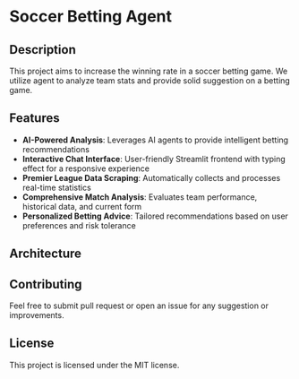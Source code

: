 # Soccer Betting Agent

## Description

This project aims to increase the winning rate in a soccer betting game. We utilize agent to analyze team stats and provide solid suggestion on a betting game.

## Features

- **AI-Powered Analysis**: Leverages AI agents to provide intelligent betting recommendations
- **Interactive Chat Interface**: User-friendly Streamlit frontend with typing effect for a responsive experience
- **Premier League Data Scraping**: Automatically collects and processes real-time statistics
- **Comprehensive Match Analysis**: Evaluates team performance, historical data, and current form
- **Personalized Betting Advice**: Tailored recommendations based on user preferences and risk tolerance
 
## Architecture

## Contributing

Feel free to submit pull request or open an issue for any suggestion or improvements.

## License

This project is licensed under the MIT license.